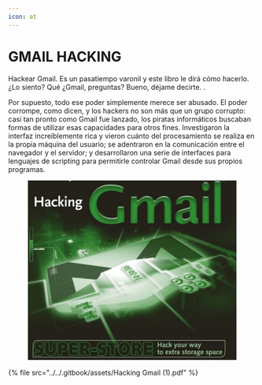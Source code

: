 ```yaml
---
icon: at
---
```


# GMAIL HACKING

Hackear Gmail. Es un pasatiempo varonil y este libro le dirá cómo hacerlo. ¿Lo siento? Qué ¿Gmail, preguntas? Bueno, déjame decirte. .&#x20;

Por supuesto, todo ese poder simplemente merece ser abusado. El poder corrompe, como dicen, y los hackers no son más que un grupo corrupto: casi tan pronto como Gmail fue lanzado, los piratas informáticos buscaban formas de utilizar esas capacidades para otros fines. Investigaron la interfaz increíblemente rica y vieron cuánto del procesamiento se realiza en la propia máquina del usuario; se adentraron en la comunicación entre el navegador y el servidor; y desarrollaron una serie de interfaces para lenguajes de scripting para permitirle controlar Gmail desde sus propios programas.

<figure><img src="../../.gitbook/assets/Hacking-Gmail-pdf.png" alt=""><figcaption></figcaption></figure>

{% file src="../../.gitbook/assets/Hacking Gmail (1).pdf" %}
